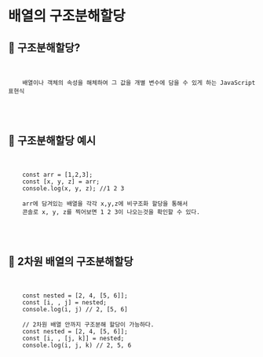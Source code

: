 # 배열의 구조분해할당

## 👀 구조분해할당?

<br>

        배열이나 객체의 속성을 해체하여 그 값을 개별 변수에 담을 수 있게 하는 JavaScript 표현식
<br>
<br>

## 👀 구조분해할당 예시

<br>

        const arr = [1,2,3];
        const [x, y, z] = arr;
        console.log(x, y, z); //1 2 3

        arr에 담겨있는 배열을 각각 x,y,z에 비구조화 할당을 통해서
        콘솔로 x, y, z를 찍어보면 1 2 3이 나오는것을 확인할 수 있다.
<br>
<br>

## 👀 2차원 배열의 구조분해할당

<br>

        const nested = [2, 4, [5, 6]];
        const [i, , j] = nested;
        console.log(i, j) // 2, [5, 6]

        // 2차원 배열 안까지 구조분해 할당이 가능하다.
        const nested = [2, 4, [5, 6]];
        const [i, , [j, k]] = nested;
        console.log(i, j, k) // 2, 5, 6
<br>
<br>
